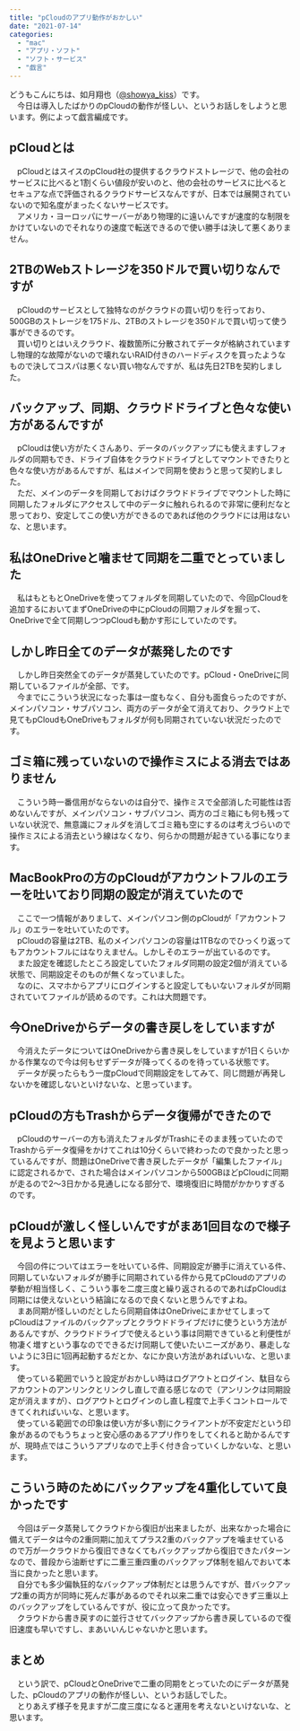 ```yaml
---
title: "pCloudのアプリ動作がおかしい"
date: "2021-07-14"
categories: 
  - "mac"
  - "アプリ・ソフト"
  - "ソフト・サービス"
  - "戯言"
---
```


どうもこんにちは、如月翔也（[@showya\_kiss](http://twitter.com/showya_kiss)）です。  
　今日は導入したばかりのpCloudの動作が怪しい、というお話しをしようと思います。例によって戯言編成です。  

## pCloudとは

　pCloudとはスイスのpCloud社の提供するクラウドストレージで、他の会社のサービスに比べると1割くらい値段が安いのと、他の会社のサービスに比べるとセキュアな点で評価されるクラウドサービスなんですが、日本では展開されていないので知名度がまったくないサービスです。  
　アメリカ・ヨーロッパにサーバーがあり物理的に遠いんですが速度的な制限をかけていないのでそれなりの速度で転送できるので使い勝手は決して悪くありません。  

## 2TBのWebストレージを350ドルで買い切りなんですが

　pCloudのサービスとして独特なのがクラウドの買い切りを行っており、500GBのストレージを175ドル、2TBのストレージを350ドルで買い切って使う事ができるのです。  
　買い切りとはいえクラウド、複数箇所に分散されてデータが格納されていますし物理的な故障がないので壊れないRAID付きのハードディスクを買ったようなもので決してコスパは悪くない買い物なんですが、私は先日2TBを契約しました。  

## バックアップ、同期、クラウドドライブと色々な使い方があるんですが

　pCloudは使い方がたくさんあり、データのバックアップにも使えますしフォルダの同期もでき、ドライブ自体をクラウドドライブとしてマウントできたりと色々な使い方があるんですが、私はメインで同期を使おうと思って契約しました。  
　ただ、メインのデータを同期しておけばクラウドドライブでマウントした時に同期したフォルダにアクセスして中のデータに触れられるので非常に便利だなと思っており、安定してこの使い方ができるのであれば他のクラウドには用はないな、と思います。  

## 私はOneDriveと噛ませて同期を二重でとっていました

　私はもともとOneDriveを使ってフォルダを同期していたので、今回pCloudを追加するにおいてまずOneDriveの中にpCloudの同期フォルダを掘って、OneDriveで全て同期しつつpCloudも動かす形にしていたのです。  

## しかし昨日全てのデータが蒸発したのです

　しかし昨日突然全てのデータが蒸発していたのです。pCloud・OneDriveに同期しているファイルが全部、です。  
　今までにこういう状況になった事は一度もなく、自分も面食らったのですが、メインパソコン・サブパソコン、両方のデータが全て消えており、クラウド上で見てもpCloudもOneDriveもフォルダが何も同期されていない状況だったのです。  

## ゴミ箱に残っていないので操作ミスによる消去ではありません

　こういう時一番信用がならないのは自分で、操作ミスで全部消した可能性は否めないんですが、メインパソコン・サブパソコン、両方のゴミ箱にも何も残っていない状況で、無意識にフォルダを消してゴミ箱も空にするのは考えづらいので操作ミスによる消去という線はなくなり、何らかの問題が起きている事になります。  

## MacBookProの方のpCloudがアカウントフルのエラーを吐いており同期の設定が消えていたので

　ここで一つ情報がありまして、メインパソコン側のpCloudが「アカウントフル」のエラーを吐いていたのです。  
　pCloudの容量は2TB、私のメインパソコンの容量は1TBなのでひっくり返ってもアカウントフルにはなりえません。しかしそのエラーが出ているのです。  
　また設定を確認したところ設定していたフォルダ同期の設定2個が消えている状態で、同期設定そのものが無くなっていました。  
　なのに、スマホからアプリにログインすると設定してもいないフォルダが同期されていてファイルが読めるのです。これは大問題です。  

## 今OneDriveからデータの書き戻しをしていますが

　今消えたデータについてはOneDriveから書き戻しをしていますが1日くらいかかる作業なので今は何もせずデータが降ってくるのを待っている状態です。  
　データが戻ったらもう一度pCloudで同期設定をしてみて、同じ問題が再発しないかを確認しないといけないな、と思っています。  

## pCloudの方もTrashからデータ復帰ができたので

　pCloudのサーバーの方も消えたフォルダがTrashにそのまま残っていたのでTrashからデータ復帰をかけてこれは10分くらいで終わったので良かったと思っているんですが、問題はOneDriveで書き戻したデータが「編集したファイル」に認定されるかで、された場合はメインパソコンから500GBほどpCloudに同期が走るので2〜3日かかる見通しになる部分で、環境復旧に時間がかかりすぎるのです。  

## pCloudが激しく怪しいんですがまあ1回目なので様子を見ようと思います

　今回の件についてはエラーを吐いている件、同期設定が勝手に消えている件、同期していないフォルダが勝手に同期されている件から見てpCloudのアプリの挙動が相当怪しく、こういう事を二度三度と繰り返されるのであればpCloudは同期には使えないという結論になるので良くないと思うんですよね。  
　まあ同期が怪しいのだとしたら同期自体はOneDriveにまかせてしまってpCloudはファイルのバックアップとクラウドドライブだけに使うという方法があるんですが、クラウドドライブで使えるという事は同期できていると利便性が物凄く増すという事なのでできるだけ同期して使いたいニーズがあり、暴走しないように3日に1回再起動するだとか、なにか良い方法があればいいな、と思います。  
　使っている範囲でいうと設定がおかしい時はログアウトとログイン、駄目ならアカウントのアンリンクとリンクし直しで直る感じなので（アンリンクは同期設定が消えますが）、ログアウトとログインのし直し程度で上手くコントロールできてくれればいいな、と思います。  
　使っている範囲での印象は使い方が多い割にクライアントが不安定だという印象があるのでもうちょっと安心感のあるアプリ作りをしてくれると助かるんですが、現時点ではこういうアプリなので上手く付き合っていくしかないな、と思います。  

## こういう時のためにバックアップを4重化していて良かったです

　今回はデータ蒸発してクラウドから復旧が出来ましたが、出来なかった場合に備えてデータは今の2重同期に加えてプラス2重のバックアップを噛ませているので万が一クラウドから復旧できなくてもバックアップから復旧できたパターンなので、普段から油断せずに二重三重四重のバックアップ体制を組んでおいて本当に良かったと思います。  
　自分でも多少偏執狂的なバックアップ体制だとは思うんですが、昔バックアップ2重の両方が同時に死んだ事があるのでそれ以来二重では安心できず三重以上のバックアップをしているんですが、役に立って良かったです。  
　クラウドから書き戻すのに並行させてバックアップから書き戻しているので復旧速度も早いですし、まあいいんじゃないかと思います。  

## まとめ

　という訳で、pCloudとOneDriveで二重の同期をとっていたのにデータが蒸発した、pCloudのアプリの動作が怪しい、というお話しでした。  
　とりあえず様子を見ますが二度三度になると運用を考えないといけないな、と思います。
